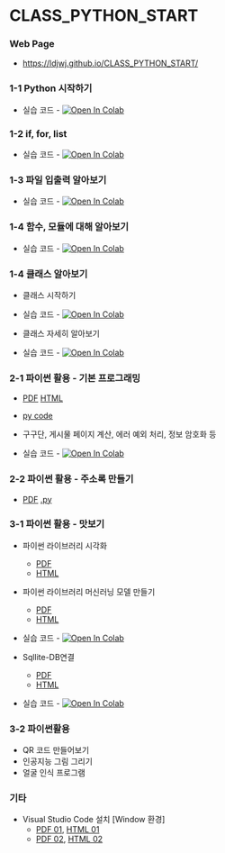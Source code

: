 # CLASS_PYTHON_START

### Web Page 
 * https://ldjwj.github.io/CLASS_PYTHON_START/

### 
### 1-1 Python 시작하기
 * 실습 코드 - [![Open In Colab](https://colab.research.google.com/assets/colab-badge.svg)](https://colab.research.google.com/github/LDJWJ/CLASS_PYTHON_START/blob/main/01_01_python_start.ipynb)

### 1-2 if, for, list
 * 실습 코드 - [![Open In Colab](https://colab.research.google.com/assets/colab-badge.svg)](https://colab.research.google.com/github/LDJWJ/CLASS_PYTHON_START/blob/main/01_02_python_start_if_for_list.ipynb)

### 1-3 파일 입출력 알아보기
 * 실습 코드 - [![Open In Colab](https://colab.research.google.com/assets/colab-badge.svg)](https://colab.research.google.com/github/LDJWJ/CLASS_PYTHON_START/blob/main/01_03_python_start_file.ipynb)

### 1-4 함수, 모듈에 대해 알아보기
 * 실습 코드 - [![Open In Colab](https://colab.research.google.com/assets/colab-badge.svg)](https://colab.research.google.com/github/LDJWJ/CLASS_PYTHON_START/blob/main/01_04_python_start_fnc_module.ipynb)

### 1-4 클래스 알아보기
 * 클래스 시작하기
 * 실습 코드 - [![Open In Colab](https://colab.research.google.com/assets/colab-badge.svg)](https://colab.research.google.com/github/LDJWJ/CLASS_PYTHON_START/blob/main/01_04_class_start_typeA.ipynb)
  
 * 클래스 자세히 알아보기
 * 실습 코드 - [![Open In Colab](https://colab.research.google.com/assets/colab-badge.svg)](https://colab.research.google.com/github/LDJWJ/CLASS_PYTHON_START/blob/main/01_04_class_start_typeB.ipynb)
  
### 2-1 파이썬 활용 - 기본 프로그래밍
 * [PDF](https://ldjwj.github.io/CLASS_PYTHON_START/02_01_programming_2204.pdf) [HTML](https://ldjwj.github.io/CLASS_PYTHON_START/02_01_programming_220413.html)
 * [py code](02_01_programming)
 * 구구단, 게시물 페이지 계산, 에러 예외 처리, 정보 암호화 등

 * 실습 코드 - [![Open In Colab](https://colab.research.google.com/assets/colab-badge.svg)](https://colab.research.google.com/github/LDJWJ/CLASS_PYTHON_START/blob/main/02_01_programming.ipynb)


### 2-2 파이썬 활용 - 주소록 만들기
 * [PDF](https://ldjwj.github.io/CLASS_PYTHON_START/02_02_python_start_contact_2204.pdf) [.py](02_02_programming_contact.py)

### 3-1 파이썬 활용 - 맛보기
 * 파이썬 라이브러리 시각화
   * [PDF](https://ldjwj.github.io/CLASS_PYTHON_START/03_01_Seaborn_Basic.pdf)
   * [HTML](https://ldjwj.github.io/CLASS_PYTHON_START/03_01_Seaborn_Basic.html)
   
 * 파이썬 라이브러리 머신러닝 모델 만들기 
   * [PDF](https://ldjwj.github.io/CLASS_PYTHON_START/03_02_ml_start.pdf)
   * [HTML](https://ldjwj.github.io/CLASS_PYTHON_START/03_02_ml_start.html)

 * 실습 코드 - [![Open In Colab](https://colab.research.google.com/assets/colab-badge.svg)](https://colab.research.google.com/github/LDJWJ/CLASS_PYTHON_START/blob/main/03_02_ml_start.ipynb)
   
 * Sqllite-DB연결
   * [PDF](https://ldjwj.github.io/CLASS_PYTHON_START/03_03_DB.pdf)
   * [HTML](https://ldjwj.github.io/CLASS_PYTHON_START/03_03_DB.html)

 * 실습 코드 - [![Open In Colab](https://colab.research.google.com/assets/colab-badge.svg)](https://colab.research.google.com/github/LDJWJ/CLASS_PYTHON_START/blob/main/03_03_DB.ipynb)


### 3-2 파이썬활용
  - QR 코드 만들어보기
  - 인공지능 그림 그리기
  - 얼굴 인식 프로그램 

### 기타
 * Visual Studio Code 설치 [Window 환경]
   * [PDF 01](https://ldjwj.github.io/CLASS_PYTHON_START/03_[Window]01_visual_studio_code설치.pdf), [HTML 01](https://ldjwj.github.io/CLASS_PYTHON_START/03_[Window]01_visual_studio_code설치.html)
   * [PDF 02](https://ldjwj.github.io/CLASS_PYTHON_START/03_[Window]02_visual_studio_code설치(2).pdf), [HTML 02](https://ldjwj.github.io/CLASS_PYTHON_START/03_[Window]02_visual_studio_code설치(2).html)
